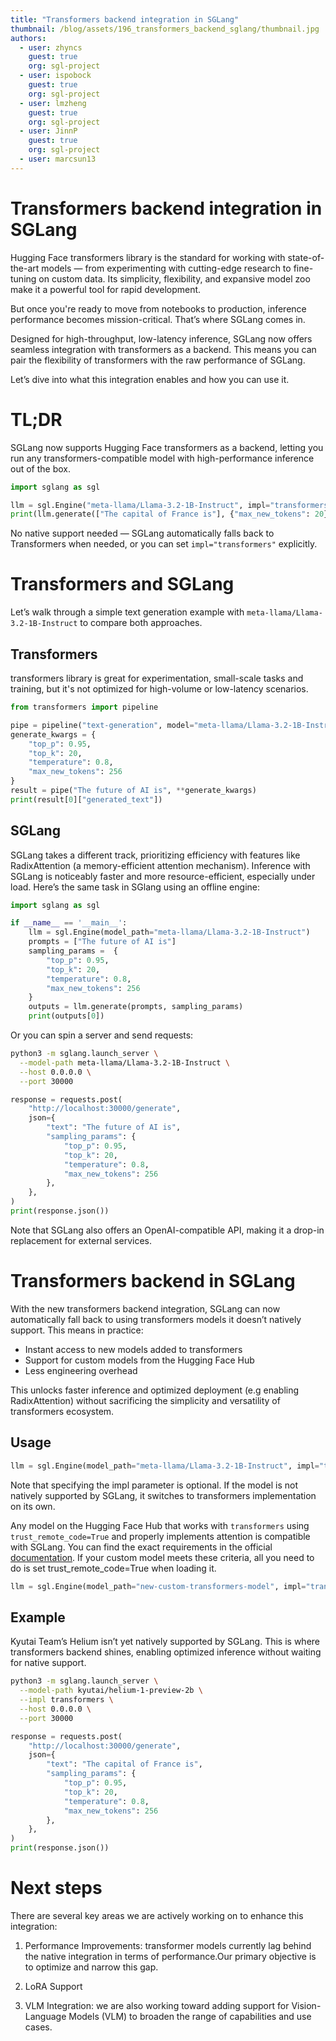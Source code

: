 ```yaml
---
title: "Transformers backend integration in SGLang"
thumbnail: /blog/assets/196_transformers_backend_sglang/thumbnail.jpg
authors:
  - user: zhyncs
    guest: true
    org: sgl-project
  - user: ispobock
    guest: true
    org: sgl-project
  - user: lmzheng
    guest: true
    org: sgl-project
  - user: JinnP
    guest: true
    org: sgl-project
  - user: marcsun13
---
```



# Transformers backend integration in SGLang

Hugging Face transformers library is the standard for working with state-of-the-art models — from experimenting with cutting-edge research to fine-tuning on custom data. Its simplicity, flexibility, and expansive model zoo make it a powerful tool for rapid development.

But once you're ready to move from notebooks to production, inference performance becomes mission-critical. That’s where SGLang comes in.

Designed for high-throughput, low-latency inference, SGLang now offers seamless integration with transformers as a backend. This means you can pair the flexibility of transformers with the raw performance of SGLang. 

Let’s dive into what this integration enables and how you can use it.

# TL;DR

SGLang now supports Hugging Face transformers as a backend, letting you run any transformers-compatible model with high-performance inference out of the box. 

```python
import sglang as sgl

llm = sgl.Engine("meta-llama/Llama-3.2-1B-Instruct", impl="transformers")
print(llm.generate(["The capital of France is"], {"max_new_tokens": 20})[0])
```

No native support needed — SGLang automatically falls back to Transformers when needed, or you can set `impl="transformers"` explicitly.

# Transformers and SGLang

Let’s walk through a simple text generation example with `meta-llama/Llama-3.2-1B-Instruct` to compare both approaches.

## Transformers

transformers library is great for experimentation, small-scale tasks and training, but it's not optimized for high-volume or low-latency scenarios.

```python
from transformers import pipeline

pipe = pipeline("text-generation", model="meta-llama/Llama-3.2-1B-Instruct")
generate_kwargs = {
    "top_p": 0.95,
    "top_k": 20,
    "temperature": 0.8,
    "max_new_tokens": 256
}
result = pipe("The future of AI is", **generate_kwargs)
print(result[0]["generated_text"])
```

## SGLang

SGLang takes a different track, prioritizing efficiency with features like RadixAttention (a memory-efficient attention mechanism). Inference with SGLang is noticeably faster and more resource-efficient, especially under load. Here’s the same task in SGlang using an offline engine:

```python
import sglang as sgl

if __name__ == '__main__':
    llm = sgl.Engine(model_path="meta-llama/Llama-3.2-1B-Instruct")
    prompts = ["The future of AI is"]
    sampling_params =  {
        "top_p": 0.95,
        "top_k": 20,
        "temperature": 0.8,
        "max_new_tokens": 256
    }
    outputs = llm.generate(prompts, sampling_params)
    print(outputs[0])
```

Or you can spin a server and send requests:

```bash
python3 -m sglang.launch_server \
  --model-path meta-llama/Llama-3.2-1B-Instruct \
  --host 0.0.0.0 \
  --port 30000
```

```python
response = requests.post(
    "http://localhost:30000/generate",
    json={
        "text": "The future of AI is",
        "sampling_params": {
            "top_p": 0.95,
            "top_k": 20,
            "temperature": 0.8,
            "max_new_tokens": 256
        },
    },
)
print(response.json())
```

Note that SGLang also offers an OpenAI-compatible API, making it a drop-in replacement for external services.

# Transformers backend in SGLang

With the new transformers backend integration, SGLang can now automatically fall back to using transformers models it doesn’t natively support. This means in practice:

- Instant access to new models added to transformers
- Support for custom models from the Hugging Face Hub
- Less engineering overhead

This unlocks faster inference and optimized deployment (e.g enabling RadixAttention) without sacrificing the simplicity and versatility of transformers ecosystem. 

## Usage

```python
llm = sgl.Engine(model_path="meta-llama/Llama-3.2-1B-Instruct", impl="transformers")
```

Note that specifying the impl parameter is optional. If the model is not natively supported by SGLang, it switches to transformers implementation on its own.

Any model on the Hugging Face Hub that works with `transformers` using `trust_remote_code=True` and properly implements attention is compatible with SGLang. You can find the exact requirements in the official [documentation](https://docs.sglang.ai/supported_models/transformers_fallback.html#remote-code). If your custom model meets these criteria, all you need to do is set trust_remote_code=True when loading it.

```python
llm = sgl.Engine(model_path="new-custom-transformers-model", impl="transformers", trust_remote_code=True)
```

## Example 

Kyutai Team’s Helium isn’t yet natively supported by SGLang. This is where transformers backend shines, enabling optimized inference without waiting for native support.

```bash
python3 -m sglang.launch_server \
  --model-path kyutai/helium-1-preview-2b \
  --impl transformers \
  --host 0.0.0.0 \
  --port 30000
```


```python
response = requests.post(
    "http://localhost:30000/generate",
    json={
        "text": "The capital of France is",
        "sampling_params": {
            "top_p": 0.95,
            "top_k": 20,
            "temperature": 0.8,
            "max_new_tokens": 256
        },
    },
)
print(response.json())
```

# Next steps

There are several key areas we are actively working on to enhance this integration:

1. Performance Improvements: transformer models currently lag behind the native integration in terms of performance.Our primary objective is to optimize and narrow this gap.

2. LoRA Support

3. VLM Integration: we are also working toward adding support for Vision-Language Models (VLM) to broaden the range of capabilities and use cases.